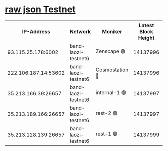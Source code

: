 
[raw json Testnet](https://rpc-check.bandt.stavr.tech/bandt/rpcbandt_result.json)
=

<table><tr><th>IP-Address</th><th>Network</th><th>Moniker</th><th>Latest Block Height</th><th>Earliest Block Height</th><th>Catching Up</th><th>Tx Index</th><th>Voting Power</th><th>Scan Time</th></tr><tr><td>93.115.25.178:6002</td><td>band-laozi-testnet6</td><td>Zenscape 🟢</td><td>14137996</td><td>12460001</td><td>False</td><td>on</td><td>0</td><td>2023-12-23T07:53:21.418055095UTC</td></tr><tr><td>222.106.187.14:53602</td><td>band-laozi-testnet6</td><td>Cosmostation 🔴</td><td>14137996</td><td>13177501</td><td>False</td><td>on</td><td>2203223</td><td>2023-12-23T07:53:23.227668825UTC</td></tr><tr><td>35.213.166.39:26657</td><td>band-laozi-testnet6</td><td>internal-1 🟢</td><td>14137997</td><td>14037997</td><td>False</td><td>on</td><td>0</td><td>2023-12-23T07:53:24.575419613UTC</td></tr><tr><td>35.213.189.166:26657</td><td>band-laozi-testnet6</td><td>rest-2 🟢</td><td>14137997</td><td>14037997</td><td>False</td><td>on</td><td>0</td><td>2023-12-23T07:53:25.924753247UTC</td></tr><tr><td>35.213.128.139:26657</td><td>band-laozi-testnet6</td><td>rest-1 🟢</td><td>14137999</td><td>14037999</td><td>False</td><td>on</td><td>0</td><td>2023-12-23T07:53:31.311451689UTC</td></tr></table>
